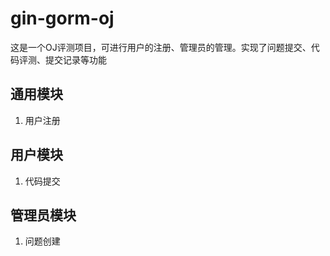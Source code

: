# gin-gorm-oj


这是一个OJ评测项目，可进行用户的注册、管理员的管理。实现了问题提交、代码评测、提交记录等功能

## 通用模块

1. 用户注册

## 用户模块

1. 代码提交

## 管理员模块

1. 问题创建